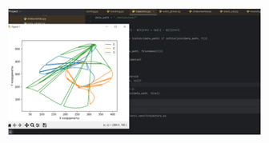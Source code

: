 ![Screenshot](https://github.com/Mishanya666/Datsko_cv/blob/main/trajectory/2024-11-30_20-02-52.png)
